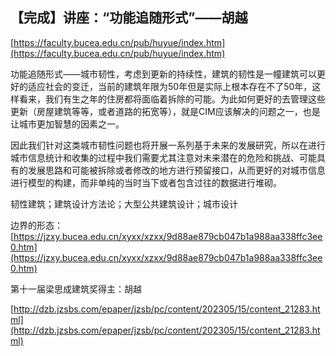 ## 【完成】讲座：“功能追随形式”——胡越

[https://faculty.bucea.edu.cn/pub/huyue/index.htm](https://faculty.bucea.edu.cn/pub/huyue/index.htm)

功能追随形式——城市韧性，考虑到更新的持续性，建筑的韧性是一幢建筑可以更好的适应社会的变迁，当前的建筑年限为50年但是实际上根本存在不了50年，这样看来，我们有生之年的住房都将面临着拆除的可能。为此如何更好的去管理这些更新（房屋建筑等等，或者道路的拓宽等），就是CIM应该解决的问题之一，也是让城市更加智慧的因素之一。

因此我们针对这类城市韧性问题也将开展一系列基于未来的发展研究，所以在进行城市信息统计和收集的过程中我们需要尤其注意对未来潜在的危险和挑战、可能具有的发展思路和可能被拆除或者修改的地方进行预留接口，从而更好的对城市信息进行模型的构建，而非单纯的当时当下或者包含过往的数据进行堆砌。

韧性建筑；建筑设计方法论；大型公共建筑设计；城市设计

边界的形态：[https://jzxy.bucea.edu.cn/xyxx/xzxx/9d88ae879cb047b1a988aa338ffc3ee0.htm](https://jzxy.bucea.edu.cn/xyxx/xzxx/9d88ae879cb047b1a988aa338ffc3ee0.htm)

第十一届梁思成建筑奖得主：胡越

[http://dzb.jzsbs.com/epaper/jzsb/pc/content/202305/15/content_21283.html](http://dzb.jzsbs.com/epaper/jzsb/pc/content/202305/15/content_21283.html)